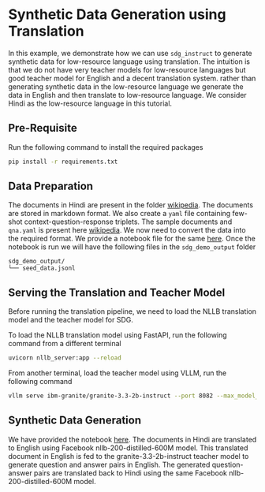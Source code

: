 # Synthetic Data Generation using Translation
In this example, we demonstrate how we can use `sdg_instruct` to generate synthetic data for low-resource language using translation. The intuition is that we do not have very teacher models for low-resource languages but good teacher model for English and a decent translation system. rather than generating synthetic data in the low-resource language we generate the data in English and then translate to low-resource language. We consider Hindi as the low-resource language in this tutorial.

## Pre-Requisite

Run the following command to install the required packages 
```bash
pip install -r requirements.txt
```

## Data Preparation
The documents in Hindi are present in the folder [wikipedia](wikipedia). The documents are stored in markdown format. We also create a `yaml` file containing few-shot context-question-response triplets. The sample documents and `qna.yaml` is present here [wikipedia](wikipedia). We now need to convert the data into the required format. We provide a notebook file for the same [here](document_pre_processing.ipynb). Once the notebook is run we will have the following files in the `sdg_demo_output` folder

```
sdg_demo_output/
└── seed_data.jsonl
```

## Serving the Translation and Teacher Model 
Before running the translation pipeline, we need to load the NLLB translation model and the teacher model for SDG.

To load the NLLB translation model using FastAPI, run the following command from a different terminal

```bash
uvicorn nllb_server:app --reload
```

From another terminal, load the teacher model using VLLM, run the following command

```bash
vllm serve ibm-granite/granite-3.3-2b-instruct --port 8082 --max_model_len 2048
```

## Synthetic Data Generation
We have provided the notebook [here](translation-data-generation.ipynb). The documents in Hindi are translated to English using Facebook nllb-200-distilled-600M model. This translated document in English is fed to the granite-3.3-2b-instruct teacher model to generate question and answer pairs in English. The generated question-answer pairs are translated back to Hindi using the same Facebook nllb-200-distilled-600M model.
